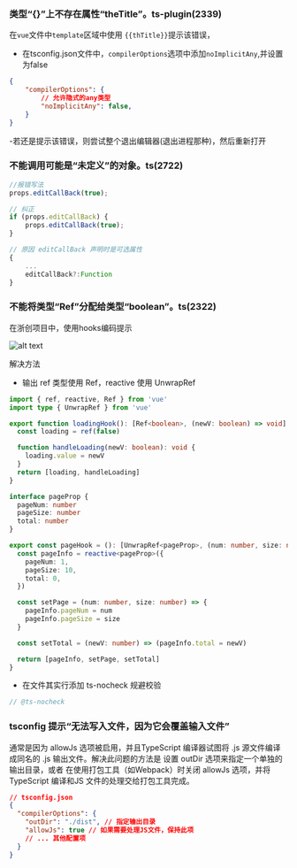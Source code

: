 
### 类型“{}”上不存在属性“theTitle”。ts-plugin(2339)
在`vue`文件中`template`区域中使用 `{{thTitle}}`提示该错误，

- 在tsconfig.json文件中，`compilerOptions`选项中添加`noImplicitAny`,并设置为false
```json
{
    "compilerOptions": {
        // 允许隐式的any类型
        "noImplicitAny": false,
    }
}
```
-若还是提示该错误，则尝试整个退出编辑器(退出进程那种)，然后重新打开

### 不能调用可能是“未定义”的对象。ts(2722)

```js
//报错写法
props.editCallBack(true);

// 纠正
if (props.editCallBack) {
    props.editCallBack(true);
}

// 原因 editCallBack 声明时是可选属性
{
    ...
    editCallBack?:Function
}
```

### 不能将类型“Ref<boolean>”分配给类型“boolean”。ts(2322)

在浙创项目中，使用hooks编码提示

![alt text](./image/ref.png)

解决方法
- 输出 ref 类型使用 Ref，reactive 使用 UnwrapRef
```ts
import { ref, reactive, Ref } from 'vue'
import type { UnwrapRef } from 'vue'

export function loadingHook(): [Ref<boolean>, (newV: boolean) => void] {
  const loading = ref(false)

  function handleLoading(newV: boolean): void {
    loading.value = newV
  }
  return [loading, handleLoading]
}

interface pageProp {
  pageNum: number
  pageSize: number
  total: number
}

export const pageHook = (): [UnwrapRef<pageProp>, (num: number, size: number) => void, (newV: number) => void] => {
  const pageInfo = reactive<pageProp>({
    pageNum: 1,
    pageSize: 10,
    total: 0,
  })

  const setPage = (num: number, size: number) => {
    pageInfo.pageNum = num
    pageInfo.pageSize = size
  }

  const setTotal = (newV: number) => (pageInfo.total = newV)

  return [pageInfo, setPage, setTotal]
}
```
- 在文件其实行添加 ts-nocheck 规避校验
```ts
// @ts-nocheck
```

### tsconfig 提示“无法写入文件，因为它会覆盖输入文件”

通常是因为 allowJs 选项被启用，并且TypeScript 编译器试图将 .js 源文件编译成同名的 .js 输出文件。解决此问题的方法是 设置 outDir 选项来指定一个单独的输出目录，或者 在使用打包工具（如Webpack）时关闭 allowJs 选项，并将TypeScript 编译和JS 文件的处理交给打包工具完成。

```json
// tsconfig.json
{
  "compilerOptions": {
    "outDir": "./dist", // 指定输出目录
    "allowJs": true // 如果需要处理JS文件，保持此项
    // ... 其他配置项
  }
}
```